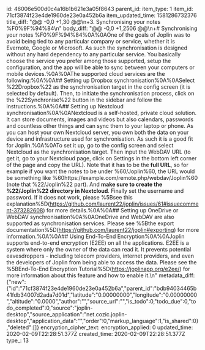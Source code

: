id: 46006e500d0c4a16b1b621e3a05f8643
parent_id: 
item_type: 1
item_id: 71cf3874f23e4de1960de23e0a452b6a
item_updated_time: 1581286732376
title_diff: "@@ -0,0 +1,30 @@\n+3. Synchronising your notes %F0%9F%94%84\n"
body_diff: "@@ -0,0 +1,2506 @@\n+# Synchronising your notes %F0%9F%94%84%0A%0AOne of the goals of Joplin was to avoid being tied to any particular company or service, whether it is Evernote, Google or Microsoft. As such the synchronisation is designed without any hard dependency to any particular service. You basically choose the service you prefer among those supported, setup the configuration, and the app will be able to sync between your computers or mobile devices.%0A%0AThe supported cloud services are the following:%0A%0A## Setting up Dropbox synchronisation%0A%0ASelect %22Dropbox%22 as the synchronisation target in the config screen (it is selected by default). Then, to initiate the synchronisation process, click on the %22Synchronise%22 button in the sidebar and follow the instructions.%0A%0A## Setting up Nextcloud synchronisation%0A%0ANextcloud is a self-hosted, private cloud solution. It can store documents, images and videos but also calendars, passwords and countless other things and can sync them to your laptop or phone. As you can host your own Nextcloud server, you own both the data on your device and infrastructure used for synchronisation. As such it is a good fit for Joplin.%0A%0ATo set it up, go to the config screen and select Nextcloud as the synchronisation target. Then input the WebDAV URL (to get it, go to your Nextcloud page, click on Settings in the bottom left corner of the page and copy the URL). Note that it has to be the **full URL**, so for example if you want the notes to be under %60/Joplin%60, the URL would be something like %60https://example.com/remote.php/webdav/Joplin%60 (note that %22/Joplin%22 part). And **make sure to create the %22/Joplin%22 directory in Nextcloud**. Finally set the username and password. If it does not work, please %5Bsee this explanation%5D(https://github.com/laurent22/joplin/issues/61#issuecomment-373282608) for more details.%0A%0A## Setting up OneDrive or WebDAV synchronisation%0A%0AOneDrive and WebDAV are also supported as synchronisation services. Please see %5Bthe export documentation%5D(https://github.com/laurent22/joplin#exporting) for more information.%0A%0A## Using End-To-End Encryption%0A%0AJoplin supports end-to-end encryption (E2EE) on all the applications. E2EE is a system where only the owner of the data can read it. It prevents potential eavesdroppers - including telecom providers, internet providers, and even the developers of Joplin from being able to access the data. Please see the %5BEnd-To-End Encryption Tutorial%5D(https://joplinapp.org/e2ee/) for more information about this feature and how to enable it.\n"
metadata_diff: {"new":{"id":"71cf3874f23e4de1960de23e0a452b6a","parent_id":"bdb94034465b41fdb34007d2ada7d01d","latitude":"0.00000000","longitude":"0.00000000","altitude":"0.0000","author":"","source_url":"","is_todo":0,"todo_due":0,"todo_completed":0,"source":"joplin-desktop","source_application":"net.cozic.joplin-desktop","application_data":"","order":0,"markup_language":1,"is_shared":0},"deleted":[]}
encryption_cipher_text: 
encryption_applied: 0
updated_time: 2020-02-09T22:28:51.377Z
created_time: 2020-02-09T22:28:51.377Z
type_: 13